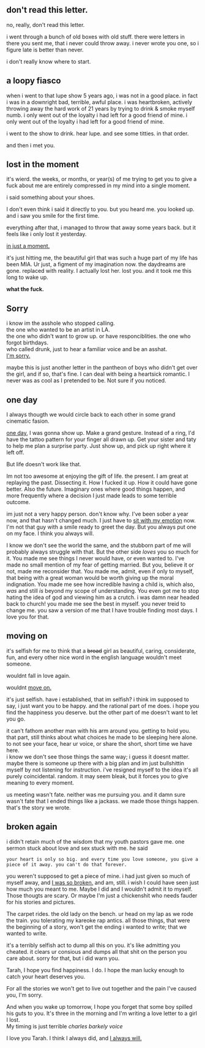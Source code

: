 ## don't read this letter.

no, really, don't read this letter.

i went through a bunch of old boxes with old stuff. there were letters in there you sent me, that i never could throw away. i never wrote you one, so i figure late is better than never.

i don't really know where to start.

## a loopy fiasco

when i went to that lupe show 5 years ago, i was not in a good place. in fact i was in a downright bad, terrible, awful place. i was heartbroken, actively throwing away the hard work of 21 years by trying to drink & smoke myself numb. i only went out of the loyalty i had left for a good friend of mine. i only went out of the loyalty i had left for a good friend of mine.

i went to the show to drink. hear lupe. and see some titties. in that order.

and then i met you. 

## lost in the moment

it's wierd. the weeks, or months, or year(s) of me trying to get you to give a fuck about me are entirely compressed in my mind into a single moment.

i said something about your shoes.

I don't even think i said it directly to you. but you heard me. you looked up. and i saw you smile for the first time.

everything after that, i managed to throw that away some years back. but it feels like i only lost it yesterday.  

[in just a moment.][lost]

it's just hitting me, the beautiful girl that was such a huge part of my life has been MIA. Ur just, a figment of my imagination now. the daydreams are gone. replaced with reality. I actually lost her. lost you. and it took me this long to wake up. 

**what the fuck.**

## Sorry

i know im the asshole who stopped calling.  
the one who wanted to be an artist in LA.  
the one who didn't want to grow up. or have responciblities.
the one who forgot birthdays.  
who called drunk, just to hear a familiar voice and be an asshat.  
[I'm sorry.][sorry]

maybe this is just another letter in the pantheon of boys who didn't get over the girl, and if so, that's fine. I can deal with being a heartsick romantic. I never was as cool as I pretended to be. Not sure if you noticed.

## one day


I always thougth we would circle back to each other in some grand cinematic fasion.  

[one day][1], I was gonna show up. Make a grand gesture. Instead of a ring, I'd have the tattoo pattern for your finger all drawn up. Get your sister and taty to help me plan a surprise party. Just show up, and pick up right where it left off.

But life doesn't work like that.  

Im not too awesome at enjoying the gift of life. the present. I am great at replaying the past. Dissecting it. How I fucked it up. How it could have gone better. Also the future. Imaginary ones where good things happen, and more frequently where a decision I just made leads to some terrible outcome.

im just not a very happy person. don't know why. I've been sober a year now, and that hasn't changed much. I just have to [sit with my emotion][2] now. I'm not that guy with a smile ready to greet the day. But you always put one on my face. I think you always will.  

I know we don't see the world the same, and the stubborn part of me will probably always struggle with that. But the other side *loves* you so much for it. You made me see things I never would have, or even wanted to. I've made no small mention of my fear of getting married. But you, believe it or not, made me reconsider that. You made me, admit, even if only to myself, that being with a great woman would be worth giving up the moral indignation. You made me see how incredible having a child is, which also, *was* and still *is* beyond my scope of understanding. You even got me to stop hating the idea of god and viewing him as a crutch. i was damn near headed back to church! you made me see the best in myself. you never treid to change me. you saw a version of me that I have trouble finding most days. I love you for that. 

## moving on

it's selfish for me to think that a <del>broad</del> girl as beautiful, caring, considerate, fun, and every other nice word in the english language wouldn't meet someone.  

wouldnt fall in love again.  

wouldnt [move on.][ptsd]

it's just selfish. have i established, that im selfish? i think im supposed to say, i just want you to be happy. and the rational part of me does. i hope you find the happiness you deserve. but the other part of me doesn't want to let you go.  

it can't fathom another man with his arm around you. getting to hold you. that part, still thinks about what choices he made to be sleeping here alone. to not see your face, hear ur voice, or share the short, short time we have here.  
i know we don't see those things the same way; i guess it doesnt matter. maybe there is someone up there with a big plan and im just bullshittin myself by not listening for instruction. i've resigned myself to the idea it's all purely coincidental. random. it may seem bleak, but it forces you to give meaning to every moment.

us meeting wasn't fate. neither was me pursuing you. and it damn sure wasn't fate that I ended things like a jackass. we made those things happen. that's the story we wrote.

## broken again

i didn't retain much of the wisdom that my youth pastors gave me. one sermon stuck about love and sex stuck with me. he said  

    your heart is only so big. and every time you love someone, you give a piece of it away. you can't do that forever.

you weren't supposed to get a piece of mine. i had just given so much of myself away, and [I was so broken.][Blow] and am, still. i wish I could have seen just how much you meant to me. Maybe I did and I wouldn't admit it to myself. Those thougts are scary. Or maybe I'm just a chickenshit who needs fauder for his stories and pictures.  

The carpet rides. the old lady on the bench. ur head on my lap as we rode the train. you tolerating my kareoke rap antics. all those things, that were the beginning of a story, won't get the ending i wanted to write; that we wanted to write.  

it's a terribly selfish act to dump all this on you. it's like admitting you cheated. it clears ur consious and dumps all that shit on the person you care about. sorry for that, but i did warn you.  

Tarah, I hope you find happiness. I do. I hope the man lucky enough to catch your heart deserves you.  

For all the stories we won't get to live out together and the pain I've caused you, I'm sorry.  

And when you wake up tomorrow, I hope you forget that some boy spilled his guts to you. It's three in the morning and I'm writing a love letter to a girl I lost.  
My timing is just terrible *charles barkely voice*  

I love you Tarah. I think I always did, and [I always will.][0]


[0]: http://newsongrecordings.com/track/eliza
[1]: http://youtu.be/upRqEKq6bnw?t=10s
[2]: http://youtu.be/Rnq18jRiUuI?t=2m28s
[lost]: https://www.youtube.com/watch?v=qVyqkKb32k4
[sorry]: https://www.youtube.com/watch?v=tuoGt64dCYI
[ptsd]: https://www.youtube.com/watch?v=acUoJ-GP37g
[Blow]: https://www.youtube.com/watch?v=rRoCHqUpbuc&t=1m30s